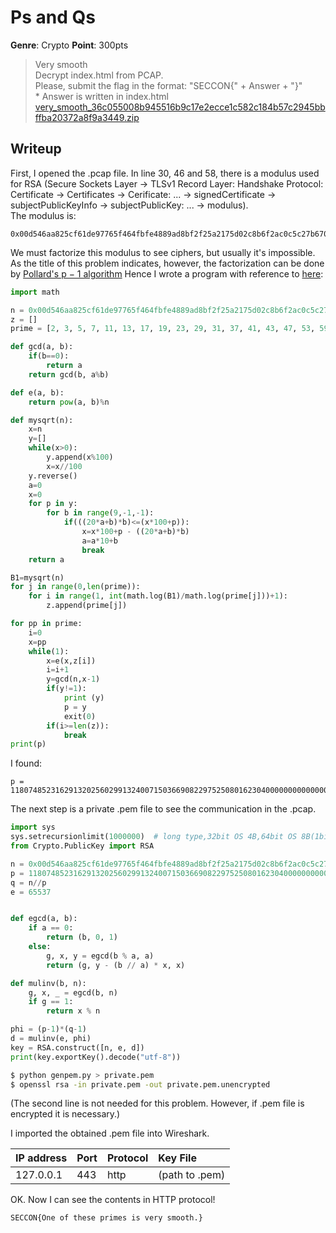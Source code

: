 # Ps and Qs
__Genre__: Crypto
__Point__: 300pts

> Very smooth  
> Decrypt index.html from PCAP.  
> Please, submit the flag in the format: "SECCON{" + Answer + "}"  
> \* Answer is written in index.html  
> [very_smooth_36c055008b945516b9c17e2ecce1c582c184b57c2945bbffba20372a8f9a3449.zip](https://files-quals.seccon.jp/very_smooth_36c055008b945516b9c17e2ecce1c582c184b57c2945bbffba20372a8f9a3449.zip)

## Writeup
First, I opened the .pcap file.
In line 30, 46 and 58, there is a modulus used for RSA (Secure Sockets Layer -> TLSv1 Record Layer: Handshake Protocol: Certificate -> Certificates -> Cerificate: ... -> signedCertificate -> subjectPublicKeyInfo -> subjectPublicKey: ... -> modulus).  
The modulus is:
```
0x00d546aa825cf61de97765f464fbfe4889ad8bf2f25a2175d02c8b6f2ac0c5c27b67035aec192b3741dd1f4d127531b07ab012eb86241c09c081499e69ef5aeac78dc6230d475da7ee17f02f63b6f09a2d381df9b6928e8d9e0747feba248bffdff89cdfaf4771658919b6981c9e1428e9a53425ca2a310aa6d760833118ee0d71
```
We must factorize this modulus to see ciphers, but usually it's impossible.
As the title of this problem indicates, however, the factorization can be done by [Pollard's p − 1 algorithm](https://en.wikipedia.org/wiki/Pollard%27s_p_%E2%88%92_1_algorithm)
Hence I wrote a program with reference to [here](http://www.cnblogs.com/Christmas/p/5185512.html):

```py
import math

n = 0x00d546aa825cf61de97765f464fbfe4889ad8bf2f25a2175d02c8b6f2ac0c5c27b67035aec192b3741dd1f4d127531b07ab012eb86241c09c081499e69ef5aeac78dc6230d475da7ee17f02f63b6f09a2d381df9b6928e8d9e0747feba248bffdff89cdfaf4771658919b6981c9e1428e9a53425ca2a310aa6d760833118ee0d71
z = []
prime = [2, 3, 5, 7, 11, 13, 17, 19, 23, 29, 31, 37, 41, 43, 47, 53, 59, 61, 67, 71, 73, 79, 83, 89, 97, 101, 103, 107, 109, 113, 127, 131, 137, 139, 149, 151, 157, 163, 167, 173, 179, 181, 191, 193, 197, 199, 211, 223, 227, 229, 233, 239, 241, 251, 257, 263, 269, 271, 277, 281, 283, 293, 307, 311, 313, 317, 331, 337, 347, 349, 353, 359, 367, 373, 379, 383, 389, 397, 401, 409, 419, 421, 431, 433, 439, 443, 449, 457, 461, 463, 467, 479, 487, 491, 499, 503, 509, 521, 523, 541, 547, 557, 563, 569, 571, 577, 587, 593, 599, 601, 607, 613, 617, 619, 631, 641, 643, 647, 653, 659, 661, 673, 677, 683, 691, 701, 709, 719, 727, 733, 739, 743, 751, 757, 761, 769, 773, 787, 797, 809, 811, 821, 823, 827, 829, 839, 853, 857, 859, 863, 877, 881, 883, 887, 907, 911, 919, 929, 937, 941, 947, 953, 967, 971, 977, 983, 991, 997]

def gcd(a, b):
    if(b==0):
        return a
    return gcd(b, a%b)

def e(a, b):
    return pow(a, b)%n

def mysqrt(n):
    x=n
    y=[]
    while(x>0):
        y.append(x%100)
        x=x//100
    y.reverse()
    a=0
    x=0
    for p in y:
        for b in range(9,-1,-1):
            if(((20*a+b)*b)<=(x*100+p)):
                x=x*100+p - ((20*a+b)*b)
                a=a*10+b
                break
    return a

B1=mysqrt(n)
for j in range(0,len(prime)):
    for i in range(1, int(math.log(B1)/math.log(prime[j]))+1):
        z.append(prime[j])

for pp in prime:
    i=0
    x=pp
    while(1):
        x=e(x,z[i])
        i=i+1
        y=gcd(n,x-1)
        if(y!=1):
            print (y)
            p = y
            exit(0)
        if(i>=len(z)):
            break
print(p)
```
I found:
```
p = 11807485231629132025602991324007150366908229752508016230400000000000000000000000000000000000000000000000000000000000000000000000000000000000000000000000001
```
The next step is a private .pem file to see the communication in the .pcap.
```py
import sys
sys.setrecursionlimit(1000000)  # long type,32bit OS 4B,64bit OS 8B(1bit for sign)
from Crypto.PublicKey import RSA

n = 0x00d546aa825cf61de97765f464fbfe4889ad8bf2f25a2175d02c8b6f2ac0c5c27b67035aec192b3741dd1f4d127531b07ab012eb86241c09c081499e69ef5aeac78dc6230d475da7ee17f02f63b6f09a2d381df9b6928e8d9e0747feba248bffdff89cdfaf4771658919b6981c9e1428e9a53425ca2a310aa6d760833118ee0d71
p = 11807485231629132025602991324007150366908229752508016230400000000000000000000000000000000000000000000000000000000000000000000000000000000000000000000000001
q = n//p
e = 65537


def egcd(a, b):
    if a == 0:
        return (b, 0, 1)
    else:
        g, x, y = egcd(b % a, a)
        return (g, y - (b // a) * x, x)

def mulinv(b, n):
    g, x, _ = egcd(b, n)
    if g == 1:
        return x % n

phi = (p-1)*(q-1)
d = mulinv(e, phi)
key = RSA.construct([n, e, d])
print(key.exportKey().decode("utf-8"))
```
```bash
$ python genpem.py > private.pem  
$ openssl rsa -in private.pem -out private.pem.unencrypted  
```
(The second line is not needed for this problem. However, if .pem file is encrypted it is necessary.)

I imported the obtained .pem file into Wireshark.

|IP address|Port|Protocol|Key File|
|:--|:--|:---|:--|
|127.0.0.1|443|http|(path to .pem)|

OK. Now I can see the contents in HTTP protocol!
```
SECCON{One of these primes is very smooth.}
```
